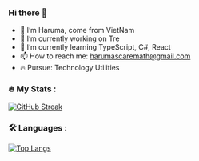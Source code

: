 ### Hi there 👋
- 👋 I’m Haruma, come from VietNam
- 🔭 I’m currently working on Tre
- 🌱 I’m currently learning TypeScript, C#, React
- 📫 How to reach me: harumascaremath@gmail.com
- 🔥 Pursue: Technology Utilities
### :fire: My Stats :
[![GitHub Streak](http://github-readme-streak-stats.herokuapp.com?user=Tre-VN&theme=dark&background=000000)](https://git.io/streak-stats)
### :hammer_and_wrench: Languages :
[![Top Langs](https://github-readme-stats.vercel.app/api/top-langs/?username=Tre-VN&layout=compact&theme=vision-friendly-dark)](https://github.com/anuraghazra/github-readme-stats)

